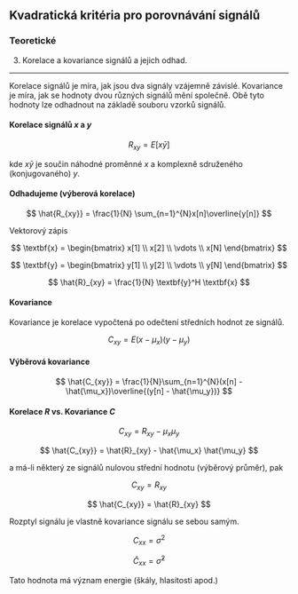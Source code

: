 ## Kvadratická kritéria pro porovnávání signálů

### Teoretické

3. Korelace a kovariance signálů a jejich odhad. 

----

Korelace signálů je míra, jak jsou dva signály vzájemně závislé. Kovariance je míra, jak se hodnoty dvou různých signálů mění společně. Obě tyto hodnoty lze odhadnout na základě souboru vzorků signálů.

#### Korelace signálů $x$ a $y$ 

$$
R_{xy} = E[x\bar{y}]
$$

kde $x\bar{y}$ je součin náhodné proměnné $x$ a komplexně sdruženého (konjugovaného) $y$.

#### Odhadujeme (výberová korelace)

$$
\hat{R_{xy}} = \frac{1}{N} \sum_{n=1}^{N}x[n]\overline{y[n]}
$$

Vektorový zápis 

$$
\textbf{x} = \begin{bmatrix}
x[1] \\
x[2] \\
\vdots  \\
x[N]
\end{bmatrix}
$$

$$
\textbf{y} = \begin{bmatrix}
y[1] \\
y[2] \\
\vdots  \\
y[N]
\end{bmatrix}
$$

$$
\hat{R}_{xy} = \frac{1}{N} \textbf{y}^H \textbf{x}
$$

#### Kovariance
Kovariance je korelace vypočtená po odečtení středních hodnot ze signálů.

$$
C_{xy} = E(x - \mu_x)(y - \mu_y)
$$

#### Výběrová kovariance

$$
\hat{C_{xy}} = \frac{1}{N}\sum_{n=1}^{N}(x[n] - \hat{\mu_x})\overline{(y[n] - \hat{\mu_y})}
$$

#### Korelace $R$ vs. Kovariance $C$

$$
C_{xy} = R_{xy} - \mu_x \mu_y
$$

$$
\hat{C_{xy}} = \hat{R}_{xy} - \hat{\mu_x} \hat{\mu_y}
$$

a má-li některý ze signálů nulovou střední hodnotu (výběrový průměr), pak

$$
C_{xy} = R_{xy}
$$

$$
\hat{C_{xy}} = \hat{R}_{xy}
$$

Rozptyl signálu je vlastně kovariance signálu se sebou samým.

$$
C_{xx} = \sigma^2
$$

$$
\hat{C}_{xx} = \hat{\sigma}^2
$$

Tato hodnota má význam energie (škály, hlasitosti apod.)
